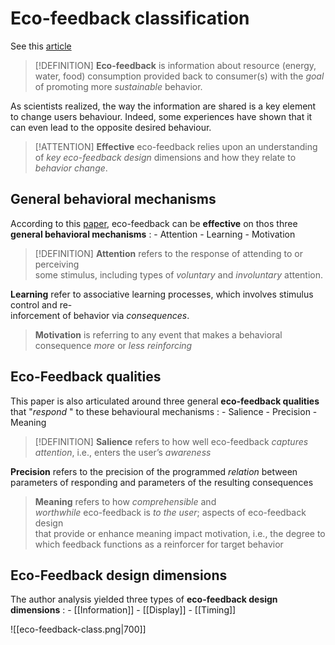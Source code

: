 # Eco-feedback classification
See this [article](https://cloud.univ-grenoble-alpes.fr/s/2Bm5iiQrwyW7GNf?dir=undefined&path=%2FPrincipes%20de%20l%27%C3%A9co-feedback&openfile=497438896)

>[!DEFINITION]
**Eco-feedback** is information about resource (energy, water, food) consumption provided back to consumer(s)  with the *goal* of promoting more *sustainable* behavior.

As scientists realized, the way the information are shared is a key element to change users behaviour. Indeed, some experiences have shown that it can even lead to the opposite desired behaviour.

>[!ATTENTION]
>**Effective** eco-feedback relies upon an understanding of  *key eco-feedback design* dimensions and how they relate to *behavior change*. 

## General behavioral mechanisms

According to this [paper](https://cloud.univ-grenoble-alpes.fr/s/2Bm5iiQrwyW7GNf?dir=undefined&path=%2FPrincipes%20de%20l%27%C3%A9co-feedback&openfile=497438896), eco-feedback can be **effective** on thos three **general behavioral mechanisms** :
	 - Attention
	 - Learning
	 - Motivation

>[!DEFINITION]
**Attention** refers to the response of attending to or perceiving  
some stimulus, including types of *voluntary* and *involuntary* attention.
>
**Learning** refer to associative learning processes, which involves stimulus control and re-  
inforcement of behavior via *consequences*.
>
>**Motivation** is referring to any event that makes a behavioral consequence *more* or *less* *reinforcing*

## Eco-Feedback qualities

This paper is also articulated around three general **eco-feedback qualities** that "*respond* " to these behavioural mechanisms : 
	- Salience
	- Precision
	- Meaning

>[!DEFINITION]
**Salience** refers to how well eco-feedback *captures attention*, i.e., enters the user’s *awareness*
>
**Precision** refers to the precision of the programmed *relation* between parameters of responding and parameters of the resulting consequences
>
>**Meaning** refers to how *comprehensible* and  
*worthwhile* eco-feedback is *to the user*; aspects of eco-feedback design  
that provide or enhance meaning impact motivation, i.e., the degree to  
which feedback functions as a reinforcer for target behavior

## Eco-Feedback design dimensions

The author analysis yielded three types of **eco-feedback design dimensions** :
	- [[Information]]
	- [[Display]]
	- [[Timing]]

![[eco-feedback-class.png|700]]
